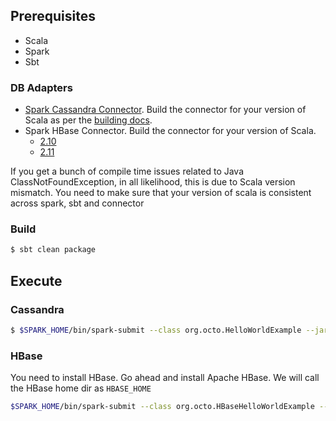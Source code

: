 ## Prerequisites

- Scala
- Spark
- Sbt
 
### DB Adapters

- [Spark Cassandra Connector](https://github.com/datastax/spark-cassandra-connector). Build the connector for your version of Scala as per the [building docs](https://github.com/datastax/spark-cassandra-connector/blob/master/doc/12_building_and_artifacts.md).
- Spark HBase Connector. Build the connector for your version of Scala. 
  - [2.10](https://github.com/nerdammer/spark-hbase-connector)
  - [2.11](https://github.com/octoai/spark-hbase-connector)


If you get a bunch of compile time issues related to Java ClassNotFoundException, in all likelihood, this is due to Scala version mismatch. You need to make sure that your version of scala is consistent across spark, sbt and connector

### Build

```bash
$ sbt clean package
```

## Execute

### Cassandra

```bash
$ $SPARK_HOME/bin/spark-submit --class org.octo.HelloWorldExample --jars $JARS_HOME/spark-cassandra-connector-assembly-2.0.0-M3.jar --properties-file cassandra.conf target/scala-2.11/octo-spark_2.11-1.0.jar 
```

### HBase

You need to install HBase. Go ahead and install Apache HBase. We will call the HBase home dir as `HBASE_HOME`

```bash
$SPARK_HOME/bin/spark-submit --class org.octo.HBaseHelloWorldExample --driver-class-path $(echo $HBASE_HOME/lib/h*.jar | tr ' ' ':') --properties-file hbase.conf --jars ~/etc/spark-hbase-connector_2.10-1.0.3.jar  --verbose target/scala-2.10/octo-spark_2.10-1.0.jar
```

